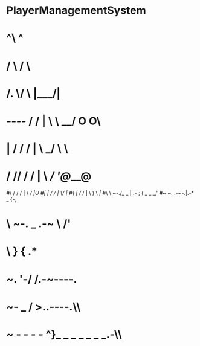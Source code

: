 
# PlayerManagementSystem


#                       ^\    ^                  
#                      / \\  / \                 
#                     /.  \\/   \      |\___/|   
#  *----*           / / |  \\    \  __/  O  O\   
#  |   /          /  /  |   \\    \_\/  \     \     
# / /\/         /   /   |    \\   _\/    '@___@      
#/  /         /    /    |     \\ _\/       |U
#|  |       /     /     |      \\\/        |
#\  |     /_     /      |       \\  )   \ _|_
#\   \       ~-./_ _    |    .- ; (  \_ _ _,\'
#~    ~.           .-~-.|.-*      _        {-,
# \      ~-. _ .-~                 \      /\'
#  \                   }            {   .*
#   ~.                 '-/        /.-~----.
#     ~- _             /        >..----.\\\
#         ~ - - - - ^}_ _ _ _ _ _ _.-\\\

